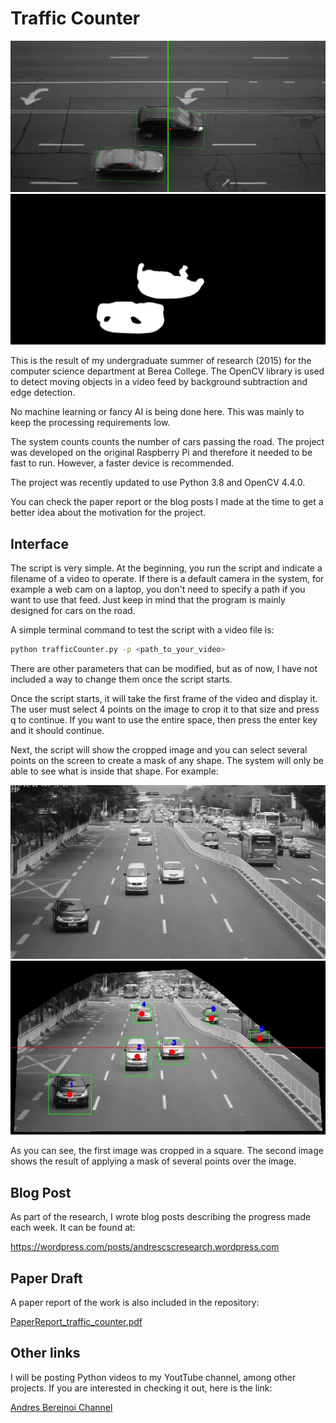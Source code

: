 # Traffic Counter

![car counting](./screenshots/177.0_screenshot.jpeg)
![car counting](./screenshots/177.0_thresh.jpeg)

This is the result of my undergraduate summer of research (2015) for the computer science department at Berea College. The OpenCV library is used to detect moving objects in a video feed by background subtraction and edge detection. 

No machine learning or fancy AI is being done here. This was mainly to keep the processing requirements low.

The system counts counts the number of cars passing the road. The project was developed on the original Raspberry Pi and therefore it needed to be fast to run. However, a faster device is recommended. 

The project was recently updated to use Python 3.8 and OpenCV 4.4.0.

You can check the paper report or the blog posts I made at the time to get a better idea about the motivation for the project.

## Interface

The script is very simple. At the beginning, you run the script and indicate a filename of a video to operate. If there is a default camera in the system, for example a web cam on a laptop, you don't need to specify a path if you want to use that feed. Just keep in mind that the program is mainly designed for cars on the road.

A simple terminal command to test the script with a video file is:

```sh
python trafficCounter.py -p <path_to_your_video> 
```

There are other parameters that can be modified, but as of now, I have not included a way to change them once the script starts. 

Once the script starts, it will take the first frame of the video and display it. The user must select 4 points on the image to crop it to that size and press q to continue. If you want to use the entire space, then press the enter key and it should continue.

Next, the script will show the cropped image and you can select several points on the screen to create a mask of any shape. The system will only be able to see what is inside that shape. For example:

![Initial cropping](./screenshots/roi_mask_1207.0.jpeg)
![after applying mask](./screenshots/screenshot_1207.0.jpeg)

As you can see, the first image was cropped in a square. The second image shows the result of applying a mask of several points over the image. 

## Blog Post

As part of the research, I wrote blog posts describing the progress made each week. It can be found
at:

https://wordpress.com/posts/andrescscresearch.wordpress.com

## Paper Draft

A paper report of the work is also included in the repository:


[PaperReport_traffic_counter.pdf](./PaperReport_traffic_counter.pdf)

## Other links
I will be posting Python videos to my YoutTube channel, among other projects. If you are interested in checking it out, here is the link:

[Andres Berejnoi Channel](https://www.youtube.com/andresberejnoi)
